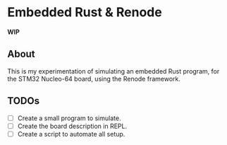 # Embedded Rust & Renode

__WIP__

## About
This is my experimentation of simulating an embedded Rust program, for
the STM32 Nucleo-64 board, using the Renode framework.

## TODOs
- [ ] Create a small program to simulate.
- [ ] Create the board description in REPL.
- [ ] Create a script to automate all setup.

